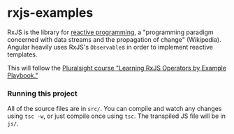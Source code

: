 # rxjs-examples
RxJS is the library for [reactive programming][1], a "programming paradigm concerned with data streams and the propagation of change" (Wikipedia). Angular heavily uses RxJS's `Observable`s in order to implement reactive templates.

This will follow the [Pluralsight course "Learning RxJS Operators by Example Playbook."][2]

### Running this project
All of the source files are in `src/`. You can compile and watch any changes using `tsc -w`, or just compile once using `tsc`. The transpiled JS file will be in `js/`.

[1]: https://en.wikipedia.org/wiki/Reactive_programming
[2]: https://app.pluralsight.com/library/courses/rxjs-operators-by-example-playbook/table-of-contents
